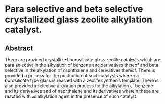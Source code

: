 # Para selective and beta selective crystallized glass zeolite alkylation catalyst.

## Abstract
There are provided crystallized borosilicate glass zeolite catalysts which are para selective in the alkylation of benzene and derivatives thereof and beta selective in the alkylation of naphthalene and derivatives thereof. There is provided a process for the production of such catalysts wherein a borosilicate type glass is reacted with a zeolite synthesis template. There is also provided a selective alkylation process for the alkylation of benzene and its derivatives and of naphthalene and its derivatives wherein these are reacted with an alkylation agent in the presence of such catalyst.